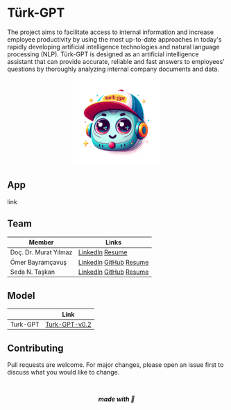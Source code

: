 # Türk-GPT

The project aims to facilitate access to internal information and increase employee productivity by using the most up-to-date approaches in today's rapidly developing artificial intelligence technologies and natural language processing (NLP). Türk-GPT is designed as an artificial intelligence assistant that can provide accurate, reliable and fast answers to employees' questions by thoroughly analyzing internal company documents and data.

<p align="center">
    <img src="./asset/logo.png" width="200" />
</p>

## App
link


## Team
| Member                | Links                                                                                                                                     |
| --------------------- | ----------------------------------------------------------------------------------------------------------------------------------------- |
| Doç. Dr. Murat Yılmaz | [LinkedIn](https://www.linkedin.com/in/muraty/)                             [Resume](https://avesis.gazi.edu.tr/my/indir?languageCode=tr) |
| Ömer Bayramçavuş      | [LinkedIn](https://openai.com/product) [GitHub](https://openai.com/product) [Resume](https://flowcv.com/resume/vdrc3d3ie9)                |
| Seda N. Taşkan        | [LinkedIn](https://openai.com/product) [GitHub](https://openai.com/product) [Resume](https://flowcv.com/resume/mow53g12eb)                |

## Model
|                       | Link                                                                                                                                      |
| --------------------- | ----------------------------------------------------------------------------------------------------------------------------------------- |
| Turk-GPT               | [Turk-GPT-v0.2](https://huggingface.co/turkgpt/Turk-GPT-v0.2)                                                                            |


## Contributing

Pull requests are welcome. For major changes, please open an issue first to discuss what you would like to change.

<br>

<p align="center">
    <i>
        <b>
    made with 🤍
        </b>
    </i>
</p>

